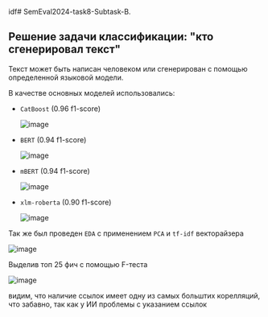 idf# SemEval2024-task8-Subtask-B.

## Решение задачи классификации: "кто сгенерировал текст"

Текст может быть написан человеком или сгенерирован с помощью определенной языковой модели.

В качестве основных моделей использовались:
- `CatBoost` (0.96 f1-score)

  ![image](https://github.com/BerezinDaniil/SemEval2024-task8-Subtask-B/assets/78606208/ddb074d8-96bd-4e9e-8d79-be37d5437c3e)

- `BERT` (0.94 f1-score)

  ![image](https://github.com/BerezinDaniil/SemEval2024-task8-Subtask-B/assets/78606208/40ab4086-2331-4859-b8bb-ae21d3e4e9fe)

  
- `mBERT` (0.94 f1-score)
  
  ![image](https://github.com/BerezinDaniil/SemEval2024-task8-Subtask-B/assets/78606208/9203d620-d245-4c9e-a14a-9a2a193ad528)

- `xlm-roberta` (0.90 f1-score)

  ![image](https://github.com/BerezinDaniil/SemEval2024-task8-Subtask-B/assets/78606208/77d9c796-0921-444f-9836-6670846253b0)


Так же был проведен `EDA` с применением `PCA` и `tf-idf` векторайзера 

![image](https://github.com/BerezinDaniil/SemEval2024-task8-Subtask-B/assets/78606208/95fb5fb5-6c3a-4d27-89ee-64e7653fd0d3)

Выделив топ 25 фич c помощью F-теста

![image](https://github.com/BerezinDaniil/SemEval2024-task8-Subtask-B/assets/78606208/769588fd-b851-49c4-93dc-e1d3f7a814b1)

видим, что наличие ссылок имеет одну из самых больштих корелляций, что забавно, так как у ИИ проблемы с указанием ссылок
